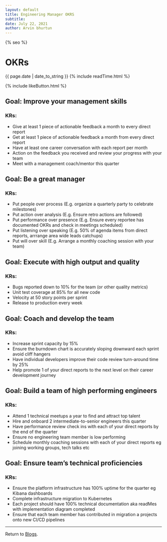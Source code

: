 ```yaml
---
layout: default
title: Engineering Manager OKRS
subtitle:
date: July 22, 2021
author: Arvin bhurtun
---
```

{% seo %}

# OKRs

{{ page.date | date_to_string }} {% include readTime.html %}

{% include likeButton.html %}

## Goal: Improve your management skills

### KRs:

- Give at least 1 piece of actionable feedback a month to every direct report
- Get at least 1 piece of actionable feedback a month from every direct report
- Have at least one career conversation with each report per month
- Action on the feedback you received and review your progress with your team
- Meet with a management coach/mentor this quarter

## Goal: Be a great manager

### KRs:

- Put people over process (E.g. organize a quarterly party to celebrate milestones)
- Put action over analysis (E.g. Ensure retro actions are followed)
- Put performance over presence (E.g. Ensure every reportee has documented OKRs and check in meetings scheduled)
- Put listening over speaking (E.g. 50% of agenda items from direct reports, arrrange area wide leads catchups)
- Put will over skill (E.g. Arrange a monthly coaching session with your team)

## Goal: Execute with high output and quality

### KRs:

- Bugs reported down to 10% for the team (or other quality metrics)
- Unit test coverage at 85% for all new code
- Velocity at 50 story points per sprint
- Release to production every week

## Goal: Coach and develop the team

### KRs:

- Increase sprint capacity by 15%
- Ensure the burndown chart is accurately sloping downward each sprint avoid cliff hangers
- Have individual developers improve their code review turn-around time by 25%
- Help promote 1 of your direct reports to the next level on their career development journey

## Goal: Build a team of high performing engineers

### KRs:

- Attend 1 technical meetups a year to find and attract top talent
- Hire and onboard 2 intermediate-to-senior engineers this quarter
- Have performance review check ins with each of your direct reports by the end of the quarter
- Ensure no engineering team member is low performing
- Schedule monthly coaching sessions with each of your direct reports eg joining working groups, tech talks etc

## Goal: Ensure team’s technical proficiencies

### KRs:

- Ensure the platform infrastructure has 100% uptime for the quarter eg Kibana dashboards
- Complete infrastructure migration to Kubernetes
- Each project should have 100% technical documentation aka readMes with implementation diagram completed
- Ensure that each team member has contributed in migration a projects onto new CI/CD pipelines

---

Return to [Blogs](../index.md).
